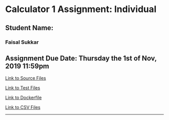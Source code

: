 # Calculator 1 Assignment: Individual
## Student Name: 
### Faisal Sukkar
Assignment Due Date:
Thursday the 1st of Nov, 2019 11:59pm
---
[Link to Source Files](/src)

[Link to Test Files](/src/Tests)

[Link to Dockerfile](/Dockerfile)

[Link to CSV Files](/CSVFiles)

---
